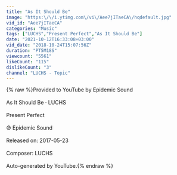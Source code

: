 ```yaml
---
title: "As It Should Be"
image: "https:\/\/i.ytimg.com\/vi\/Aee7jITaeCA\/hqdefault.jpg"
vid_id: "Aee7jITaeCA"
categories: "Music"
tags: ["LUCHS","Present Perfect","As It Should Be"]
date: "2021-10-12T16:33:08+03:00"
vid_date: "2018-10-24T15:07:56Z"
duration: "PT5M18S"
viewcount: "5561"
likeCount: "115"
dislikeCount: "3"
channel: "LUCHS - Topic"
---
```

{% raw %}Provided to YouTube by Epidemic Sound<br /><br />As It Should Be · LUCHS<br /><br />Present Perfect<br /><br />℗ Epidemic Sound<br /><br />Released on: 2017-05-23<br /><br />Composer: LUCHS<br /><br />Auto-generated by YouTube.{% endraw %}
